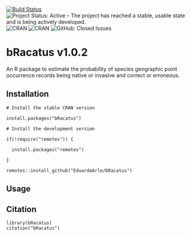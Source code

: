 [![Build Status](https://travis-ci.org/EduardoArle/bRacatus.svg?branch=master)](https://travis-ci.org/EduardoArle/bRacatus)
![Project Status: Active – The project has reached a stable, usable state and is being actively developed.](https://www.repostatus.org/badges/latest/active.svg)
![CRAN](https://www.r-pkg.org/badges/version/bRacatus)
![CRAN](http://cranlogs.r-pkg.org/badges/grand-total/bRacatus)
![GitHub: Closed Issues](https://img.shields.io/github/issues-closed-raw/EduardoArle/bRacatus)

# bRacatus v1.0.2

An R package to estimate the probability of species geographic point occurrence records being native or invasive and correct or erroneous.

## Installation

```{r}
# Install the stable CRAN version

install.packages("bRacatus")

# Install the development version

if(!require("remotes")) {
  
  install.packages("remotes")
  
}

remotes::install_github("EduardoArle/bRacatus")
```

## Usage

## Citation

```{r}
library(bRacatus)
citation("bRacatus")
```
